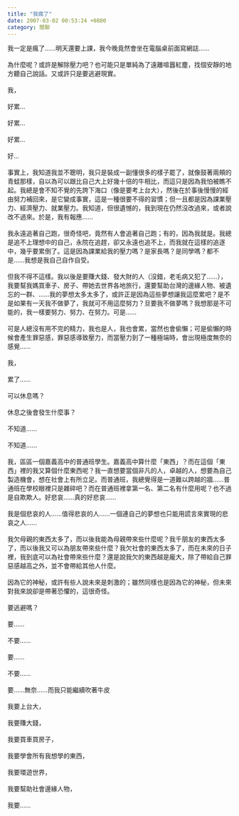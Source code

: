 ```yaml
---
title: "我瘋了"
date: 2007-03-02 00:53:24 +0800
category: 閒聊
---
```

我一定是瘋了......明天還要上課，我今晚竟然會坐在電腦桌前面寫網誌......<br /><br />為什麼呢？或許是解除壓力吧？也可能只是單純為了遠離喧囂紅塵，找個安靜的地方聽自己說話。又或許只是要逃避現實。<br /><br />我，<br /><br />好累...<br /><br />好累...<br /><br />好累...<br /><br />好...<br /><br />事實上，我知道我並不聰明，我只是裝成一副懂很多的樣子罷了，就像鼓著兩頰的青蛙那樣，自以為可以跟比自己大上好幾十倍的牛相比，而這只是因為我怕被瞧不起。我總是會不知不覺的先誇下海口（像是要考上台大），然後在於事後慢慢的經由努力補回來，是它變成事實，這是一種很要不得的習慣；但一且都是因為課業壓力、經濟壓力、就業壓力。我知道，但很遺憾的，我到現在仍然沒改過來，或者說改不過來。於是，我有報應......<br /><br />我永遠追著自己跑，很奇怪吧，竟然有人會追著自己跑；有的，因為我就是。我總是追不上理想中的自己，永院在追趕，卻又永遠也追不上，而我就在這樣的追逐中，幾乎要累倒了。這是因為課業給我的壓力嗎？是家長嗎？是同學嗎？都不是......我想是我自己自作自受。<br /><br />但我不得不這樣。我以後是要賺大錢、發大財的人（沒錯，老毛病又犯了......），我要幫我媽買車子、房子、帶她去世界各地旅行，還要幫助台灣的邊緣人物、被遺忘的一群、......我的夢想太多太多了，或許正是因為這些夢想讓我這麼累吧？是不是如果有一天我不做夢了，我就可不用這麼努力？旦要我不做夢嗎？我想那是不可能的，我一樣要努力、努力、在努力。可是......<br /><br />可是人總沒有用不完的精力，我也是人，我也會累，當然也會偷懶；可是偷懶的時候會產生罪惡感，罪惡感導致壓力，而當壓力到了一種極端時，會出現極度無奈的感覺......<br /><br />我，<br /><br />累了......<br /><br />可以休息嗎？<br /><br />休息之後會發生什麼事？<br /><br />不知道......<br /><br />不知道......<br /><br />我，區區一個嘉義高中的普通班學生。嘉義高中算什麼「東西」？而在這個「東西」裡的我又算個什麼東西呢？我一直想要當個非凡的人，卓越的人，想要為自己製造機會，想在社會上有所立足。而普通班，我總覺得是一道難以跨越的牆......普通班在學校眼裡只是雜碎吧？而在普通班裡拿第一名、第二名有什麼用呢？也不過是自欺欺人。好悲哀......真的好悲哀......<br /><br />我是個悲哀的人......值得悲哀的人......一個連自己的夢想也只能用謊言來實現的悲哀之人......<br /><br />我欠母親的東西太多了，而以後我能為母親帶來些什麼呢？我千朋友的東西太多了，而以後我又可以為朋友帶來些什麼？我欠社會的東西太多了，而在未來的日子裡，我到底可以為社會帶來些什麼？還是說我欠的東西越是龐大，除了帶給自己罪惡感越高之外，並不會帶給其他人什麼。<br /><br />因為它的神秘，或許有些人說未來是刺激的；雖然同樣也是因為它的神秘，但未來對我來說卻是帶著恐懼的，這很奇怪。<br /><br />要逃避嗎？<br /><br />要......<br /><br />不要......<br /><br />要......<br /><br />不要......<br /><br />要......無奈......而我只能繼續吹著牛皮<br /><br />我要上台大，<br /><br />我要賺大錢，<br /><br />我要買車買房子，<br /><br />我要學會所有我想學的東西，<br /><br />我要環遊世界，<br /><br />我要幫助社會邊緣人物，<br /><br />我要......<br />
